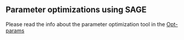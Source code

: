 ## Parameter optimizations using SAGE

Please read the info about the parameter optimization tool in the [Opt-params](opt-params/README.md)